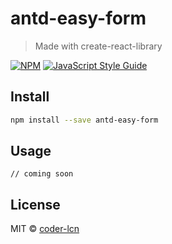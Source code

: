 # antd-easy-form

> Made with create-react-library

[![NPM](https://img.shields.io/npm/v/antd-easy-form.svg)](https://www.npmjs.com/package/antd-easy-form) [![JavaScript Style Guide](https://img.shields.io/badge/code_style-standard-brightgreen.svg)](https://standardjs.com)

## Install

```bash
npm install --save antd-easy-form
```

## Usage

```tsx
// coming soon
```

## License

MIT © [coder-lcn](https://github.com/coder-lcn)
